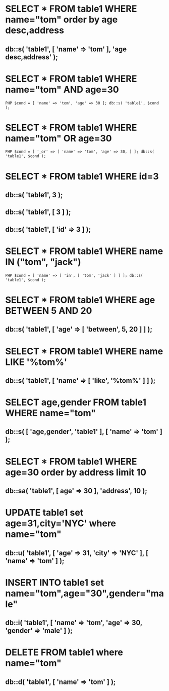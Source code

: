 # SELECT * FROM table1 WHERE name="tom" order by age desc,address
## db::s( 'table1', [ 'name' => 'tom' ], 'age desc,address' );

# SELECT * FROM table1 WHERE name="tom" AND age=30
`PHP
$cond = [
	'name' => 'tom',
	'age' => 30
];
db::s( 'table1', $cond );
`

# SELECT * FROM table1 WHERE name="tom" OR age=30
`PHP
$cond = [
	'_or' => [
		'name' => 'tom',
		'age' => 30,
	]
];
db::s( 'table1', $cond );
`

# SELECT * FROM table1 WHERE id=3
## db::s( 'table1', 3 );
## db::s( 'table1', [ 3 ] );
## db::s( 'table1', [ 'id' => 3 ] );

# SELECT * FROM table1 WHERE name IN ("tom", "jack")
`PHP
$cond = [
	'name' => [
		'in',
		[ 'tom', 'jack' ]
	]
];
db::s( 'table1', $cond );
`

# SELECT * FROM table1 WHERE age BETWEEN 5 AND 20
## db::s( 'table1', [ 'age' => [ 'between', 5, 20 ] ] );

# SELECT * FROM table1 WHERE name LIKE '%tom%'
## db::s( 'table1', [ 'name' => [ 'like', '%tom%' ] ] );

# SELECT age,gender FROM table1 WHERE name="tom"
## db::s( [ 'age,gender', 'table1' ], [ 'name' => 'tom' ] );

# SELECT * FROM table1 WHERE age=30 order by address limit 10
## db::sa( 'table1', [ age' => 30 ], 'address', 10 );

# UPDATE table1 set age=31,city='NYC' where name="tom"
## db::u( 'table1', [ 'age' => 31, 'city' => 'NYC' ], [ 'name' => 'tom' ] );

# INSERT INTO table1 set name="tom",age="30",gender="male"
## db::i( 'table1', [ 'name' => 'tom', 'age' => 30, 'gender' => 'male' ] );

# DELETE FROM table1 where name="tom"
## db::d( 'table1', [ 'name' => 'tom' ] );